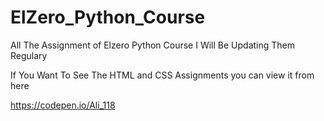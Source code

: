 # ElZero_Python_Course
All The Assignment of Elzero Python Course I Will Be Updating Them Regulary

If You Want To See The HTML and CSS Assignments
you can view it from here 

https://codepen.io/Ali_118
